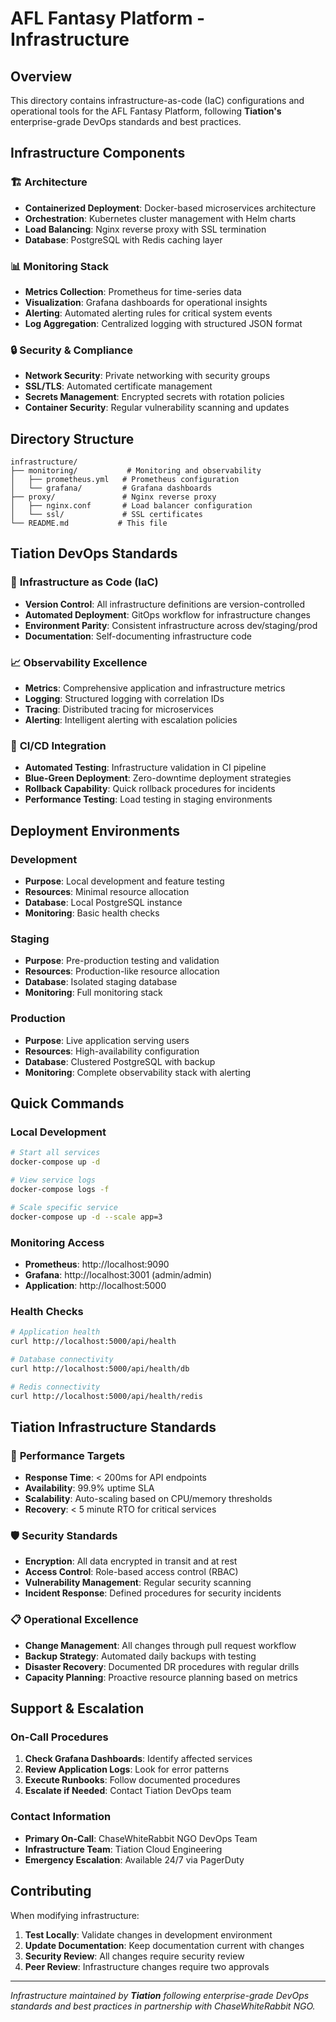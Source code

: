 # AFL Fantasy Platform - Infrastructure

## Overview

This directory contains infrastructure-as-code (IaC) configurations and operational tools for the AFL Fantasy Platform, following **Tiation's** enterprise-grade DevOps standards and best practices.

## Infrastructure Components

### 🏗️ **Architecture**
- **Containerized Deployment**: Docker-based microservices architecture
- **Orchestration**: Kubernetes cluster management with Helm charts
- **Load Balancing**: Nginx reverse proxy with SSL termination
- **Database**: PostgreSQL with Redis caching layer

### 📊 **Monitoring Stack**
- **Metrics Collection**: Prometheus for time-series data
- **Visualization**: Grafana dashboards for operational insights
- **Alerting**: Automated alerting rules for critical system events
- **Log Aggregation**: Centralized logging with structured JSON format

### 🔒 **Security & Compliance**
- **Network Security**: Private networking with security groups
- **SSL/TLS**: Automated certificate management
- **Secrets Management**: Encrypted secrets with rotation policies
- **Container Security**: Regular vulnerability scanning and updates

## Directory Structure

```
infrastructure/
├── monitoring/           # Monitoring and observability
│   ├── prometheus.yml   # Prometheus configuration
│   └── grafana/         # Grafana dashboards
├── proxy/               # Nginx reverse proxy
│   ├── nginx.conf       # Load balancer configuration
│   └── ssl/             # SSL certificates
└── README.md           # This file
```

## Tiation DevOps Standards

### 🚀 **Infrastructure as Code (IaC)**
- **Version Control**: All infrastructure definitions are version-controlled
- **Automated Deployment**: GitOps workflow for infrastructure changes
- **Environment Parity**: Consistent infrastructure across dev/staging/prod
- **Documentation**: Self-documenting infrastructure code

### 📈 **Observability Excellence**
- **Metrics**: Comprehensive application and infrastructure metrics
- **Logging**: Structured logging with correlation IDs
- **Tracing**: Distributed tracing for microservices
- **Alerting**: Intelligent alerting with escalation policies

### 🔄 **CI/CD Integration**
- **Automated Testing**: Infrastructure validation in CI pipeline
- **Blue-Green Deployment**: Zero-downtime deployment strategies
- **Rollback Capability**: Quick rollback procedures for incidents
- **Performance Testing**: Load testing in staging environments

## Deployment Environments

### Development
- **Purpose**: Local development and feature testing
- **Resources**: Minimal resource allocation
- **Database**: Local PostgreSQL instance
- **Monitoring**: Basic health checks

### Staging
- **Purpose**: Pre-production testing and validation
- **Resources**: Production-like resource allocation
- **Database**: Isolated staging database
- **Monitoring**: Full monitoring stack

### Production
- **Purpose**: Live application serving users
- **Resources**: High-availability configuration
- **Database**: Clustered PostgreSQL with backup
- **Monitoring**: Complete observability stack with alerting

## Quick Commands

### Local Development
```bash
# Start all services
docker-compose up -d

# View service logs
docker-compose logs -f

# Scale specific service
docker-compose up -d --scale app=3
```

### Monitoring Access
- **Prometheus**: http://localhost:9090
- **Grafana**: http://localhost:3001 (admin/admin)
- **Application**: http://localhost:5000

### Health Checks
```bash
# Application health
curl http://localhost:5000/api/health

# Database connectivity
curl http://localhost:5000/api/health/db

# Redis connectivity  
curl http://localhost:5000/api/health/redis
```

## Tiation Infrastructure Standards

### 🎯 **Performance Targets**
- **Response Time**: < 200ms for API endpoints
- **Availability**: 99.9% uptime SLA
- **Scalability**: Auto-scaling based on CPU/memory thresholds
- **Recovery**: < 5 minute RTO for critical services

### 🛡️ **Security Standards**
- **Encryption**: All data encrypted in transit and at rest
- **Access Control**: Role-based access control (RBAC)
- **Vulnerability Management**: Regular security scanning
- **Incident Response**: Defined procedures for security incidents

### 📋 **Operational Excellence**
- **Change Management**: All changes through pull request workflow
- **Backup Strategy**: Automated daily backups with testing
- **Disaster Recovery**: Documented DR procedures with regular drills
- **Capacity Planning**: Proactive resource planning based on metrics

## Support & Escalation

### On-Call Procedures
1. **Check Grafana Dashboards**: Identify affected services
2. **Review Application Logs**: Look for error patterns
3. **Execute Runbooks**: Follow documented procedures
4. **Escalate if Needed**: Contact Tiation DevOps team

### Contact Information
- **Primary On-Call**: ChaseWhiteRabbit NGO DevOps Team
- **Infrastructure Team**: Tiation Cloud Engineering
- **Emergency Escalation**: Available 24/7 via PagerDuty

## Contributing

When modifying infrastructure:

1. **Test Locally**: Validate changes in development environment
2. **Update Documentation**: Keep documentation current with changes
3. **Security Review**: All changes require security review
4. **Peer Review**: Infrastructure changes require two approvals

---

*Infrastructure maintained by **Tiation** following enterprise-grade DevOps standards and best practices in partnership with ChaseWhiteRabbit NGO.*
